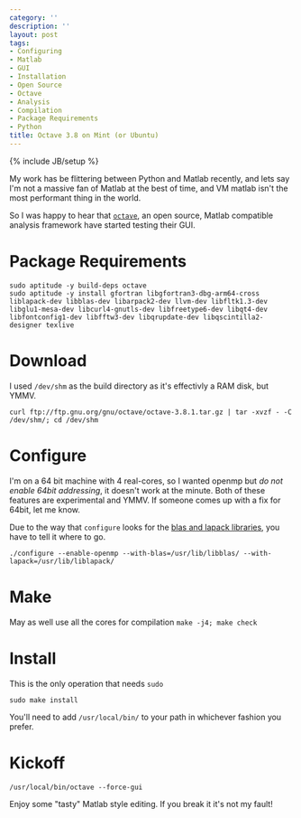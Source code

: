 ```yaml
---
category: ''
description: ''
layout: post
tags:
- Configuring
- Matlab
- GUI
- Installation
- Open Source
- Octave
- Analysis
- Compilation
- Package Requirements
- Python
title: Octave 3.8 on Mint (or Ubuntu)
---
```


{% include JB/setup %}

My work has be flittering between Python and Matlab recently, and lets say I'm not a massive fan of Matlab at the best of time, and VM matlab isn't the most performant thing in the world.

So I was happy to hear that [`octave`](http://www.gnu.org/software/octave/index.html), an open source, Matlab compatible analysis framework have started testing their GUI.


# Package Requirements
~~~ shell
sudo aptitude -y build-deps octave
sudo aptitude -y install gfortran libgfortran3-dbg-arm64-cross liblapack-dev libblas-dev libarpack2-dev llvm-dev libfltk1.3-dev libglu1-mesa-dev libcurl4-gnutls-dev libfreetype6-dev libqt4-dev libfontconfig1-dev libfftw3-dev libqrupdate-dev libqscintilla2-designer texlive
~~~

# Download
I used `/dev/shm` as the build directory as it's effectivly a RAM disk, but YMMV.

`curl ftp://ftp.gnu.org/gnu/octave/octave-3.8.1.tar.gz | tar -xvzf - -C /dev/shm/; cd /dev/shm`

# Configure

I'm on a 64 bit machine with 4 real-cores, so I wanted openmp but *do not enable 64bit addressing*, it doesn't work at the minute. Both of these features are experimental and YMMV. If someone  comes up with a fix for 64bit, let me know.

Due to the way that `configure` looks for the [blas and lapack libraries](http://stackoverflow.com/questions/16363157/install-octave-no-root-missing-blas-and-lapack), you have to tell it where to go.

`./configure --enable-openmp --with-blas=/usr/lib/libblas/ --with-lapack=/usr/lib/liblapack/`

# Make
May as well use all the cores for compilation
`make -j4; make check`

# Install
This is the only operation that needs `sudo`

`sudo make install`

You'll need to add `/usr/local/bin/` to your path in whichever fashion you prefer.

# Kickoff

`/usr/local/bin/octave --force-gui`

Enjoy some "tasty" Matlab style editing. If you break it it's not my fault!
